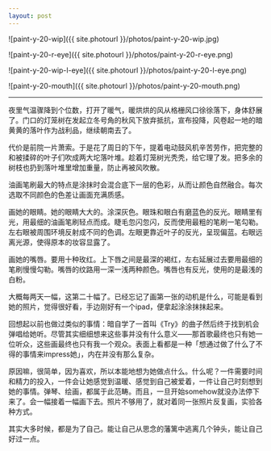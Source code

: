 ```yaml
---
layout: post
---
```


![paint-y-20-wip]({{ site.photourl }}/photos/paint-y-20-wip.jpg)

![paint-y-20-r-eye]({{ site.photourl }}/photos/paint-y-20-r-eye.png)

![paint-y-20-wip-l-eye]({{ site.photourl }}/photos/paint-y-20-l-eye.png)

![paint-y-20-mouth]({{ site.photourl }}/photos/paint-y-20-mouth.png)

---

夜里气温骤降到个位数，打开了暖气，暖烘烘的风从格栅风口徐徐落下，身体舒展了。门口的灯笼树在发起立冬号角的秋风下放弃抵抗，宣布投降，风卷起一地的暗黄黄的落叶作为战利品，继续朝南去了。

代价是前院一片萧索。于是花了周日的下午，提着电动鼓风机辛苦劳作，把完整的和被揉碎的叶子们吹成两大坨落叶堆。趁着灯笼树光秃秃，给它理了发。把多余的树枝也扔到落叶堆里增加重量，防止再被风吹散。

油画笔刷最大的特点是涂抹时会混合底下一层的色彩，从而让颜色自然融合。每次选取不同颜色的色差让画面充满质感。

画她的眼睛。她的眼睛大大的。涂深灰色。眼珠和眼白有磨蓝色的反光。眼睛里有光，用最细的油画笔刷轻点而成。睫毛忽闪忽闪，反而使用最粗的笔刷一笔勾勒。左右眼被周围环境反射成不同的色调。左眼更靠近叶子的反光，呈现偏蓝。右眼远离光源，使得原本的妆容显露了。

画她的嘴唇。要用十种玫红。上下唇之间是最深的褐红，左右延展过去要用最细的笔刷慢慢勾勒。嘴唇的纹路用一深一浅两种颜色。嘴唇也有反光，使用的是最浅的白粉。

大概每两天一幅，这第二十幅了。已经忘记了画第一张的动机是什么，可能是看到她的照片，觉得很好看，手边刚好有一个ipad，便拿起涂涂抹抹起来。

回想起以前也做过类似的事情：暗自学了一首叫《Try》的曲子然后终于找到机会弹唱给她听。尽管其实细细想来这些事并没有什么意义——那首歌最终也只有她一位听众，这些画最终也只有我一个观众。表面上看都是一种「想通过做了什么了不得的事情来impress她」，内在并没有那么复杂。

原因嘛，很简单，因为喜欢，所以本能地想为她做点什么。什么呢？一件需要时间和精力的投入，一件会让她感觉到温暖、感觉到自己被爱着，一件让自己时刻想到她的事情。弹琴、绘画，都属于此范畴。而且，一旦开始somehow就没办法停下来了。会一幅接着一幅画下去。照片不够用了，就对着同一张照片反复画，实验各种方式。

其实大多时候，都是为了自己。能让自己从思念的藩篱中逃离几个钟头，能让自己好过一点。
